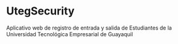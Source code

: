 # UtegSecurity
Aplicativo web de registro de entrada y salida de Estudiantes de la Universidad Tecnológica Empresarial de Guayaquil
